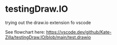 # testingDraw.IO
trying out the draw.io extension fo vscode


See flowchart here: https://vscode.dev/github/Kate-Zilla/testingDraw.IO/blob/main/test.drawio 